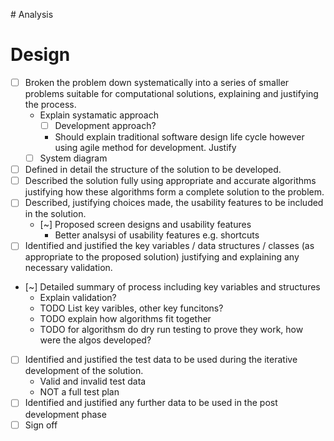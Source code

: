 # Analysis

# Design
* [ ] Broken the problem down systematically into a series of smaller problems suitable for computational solutions, explaining and justifying the process.
  * Explain systamatic approach
    * [ ] Development approach?
    * Should explain traditional software design life cycle however using agile method for development. Justify
  * [ ] System diagram
* [ ] Defined in detail the structure of the solution to be developed.
* [ ] Described the solution fully using appropriate and accurate algorithms justifying how these algorithms form a complete solution to the problem.
* [ ] Described, justifying choices made, the usability features to be included in the solution.
  * [~] Proposed screen designs and usability features
    * Better analsysi of usability features e.g. shortcuts
* [ ] Identified and justified the key variables / data structures / classes (as appropriate to the proposed solution) justifying and explaining any necessary validation.
* [~] Detailed summary of process including key variables and structures
  * Explain validation?
  * TODO List key varibles, other key funcitons?
  * TODO explain how algorithms fit together
  * TODO for algorithsm do dry run testing to prove they work, how were the algos developed?
* [ ] Identified and justified the test data to be used during the iterative development of the solution.
  * Valid and invalid test data
  * NOT a full test plan
* [ ] Identified and justified any further data to be used in the post development phase
* [ ] Sign off
